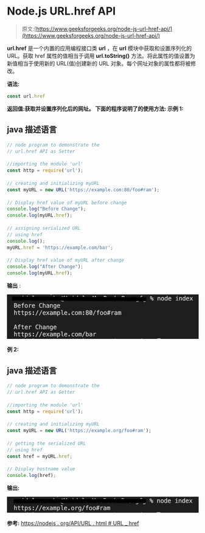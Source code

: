 # Node.js URL.href API

> 原文:[https://www.geeksforgeeks.org/node-js-url-href-api/](https://www.geeksforgeeks.org/node-js-url-href-api/)

**url.href** 是一个内置的应用编程接口类 **url** ，在 **url** 模块中获取和设置序列化的 URL。获取 href 属性的值相当于调用 **url.toString()** 方法。将此属性的值设置为新值相当于使用新的 URL(值)创建新的 URL 对象。每个网址对象的属性都将被修改。

**语法:**

```js
const url.href 
```

**返回值:**获取并设置序列化后的网址。
下面的程序说明了**的使用方法:
**示例 1:****

## java 描述语言

```js
// node program to demonstrate the 
// url.href API as Setter 

//importing the module 'url'
const http = require('url');

// creating and initializing myURL
const myURL = new URL('https://example.com:80/foo#ram');

// Display href value of myURL before change
console.log("Before Change");
console.log(myURL.href);

// assigning serialized URL
// using href
console.log();
myURL.href = 'https://example.com/bar';

// Display href value of myURL after change
console.log("After Change");
console.log(myURL.href);
```

**输出** :

![](img/2e43aa63aa930101fe9a9d540e0af121.png)

**例 2:**

## java 描述语言

```js
// node program to demonstrate the 
// url.href API as Getter 

//importing the module 'url'
const http = require('url');

// creating and initializing myURL
const myURL = new URL('https://example.org/foo#ram');

// getting the serialized URL
// using href
const href = myURL.href;

// Display hostname value 
console.log(href);
```

**输出:**

![](img/b7d9c42297f558fcba11a9a6b5285e1a.png)

**参考:**
[https://nodejs . org/API/URL . html # URL _ href](https://nodejs.org/api/url.html#url_url_href)
